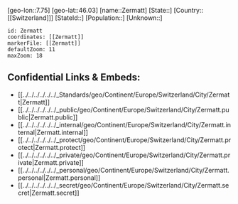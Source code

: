 ﻿---
location: [46.03,7.75]
mapzoom: [7,12] 
mapmarker: city 
type: City
tags:
- geo/City


SpocWebEntityId: 35813
isDeleted: false
confidential: public

---
[geo-lon::7.75]
[geo-lat::46.03]
[name::Zermatt]
[State::]
[Country::[[Switzerland]]]
[StateId::]
[Population::]
[Unknown::]


```leaflet
id: Zermatt
coordinates: [[Zermatt]]
markerFile: [[Zermatt]]
defaultZoom: 11 
maxZoom: 18
```


## Confidential Links & Embeds: 
- [[../../../../../../_Standards/geo/Continent/Europe/Switzerland/City/Zermatt|Zermatt]] 
- [[../../../../../../_public/geo/Continent/Europe/Switzerland/City/Zermatt.public|Zermatt.public]] 
- [[../../../../../../_internal/geo/Continent/Europe/Switzerland/City/Zermatt.internal|Zermatt.internal]] 
- [[../../../../../../_protect/geo/Continent/Europe/Switzerland/City/Zermatt.protect|Zermatt.protect]] 
- [[../../../../../../_private/geo/Continent/Europe/Switzerland/City/Zermatt.private|Zermatt.private]] 
- [[../../../../../../_personal/geo/Continent/Europe/Switzerland/City/Zermatt.personal|Zermatt.personal]] 
- [[../../../../../../_secret/geo/Continent/Europe/Switzerland/City/Zermatt.secret|Zermatt.secret]] 
